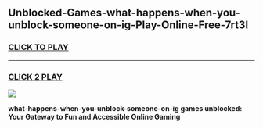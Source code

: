 
## Unblocked-Games-what-happens-when-you-unblock-someone-on-ig-Play-Online-Free-7rt3l
<h3>
<a href="https://premium76.site?title=what-happens-when-you-unblock-someone-on-ig&ref=26A">CLICK TO PLAY</a></h3>
<hr>

<h3>
<a href="https://premium76.site?title=what-happens-when-you-unblock-someone-on-ig&ref=26A">CLICK 2 PLAY</a>
  
</h3>

<a href="https://premium76.site?title=what-happens-when-you-unblock-someone-on-ig&ref=26A"><img src="https://clearcache.store/games.png"></a>


**what-happens-when-you-unblock-someone-on-ig games unblocked: Your Gateway to Fun and Accessible Online Gaming**
